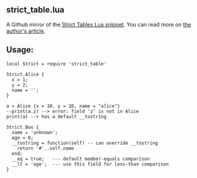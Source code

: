 strict_table.lua
----------------

A Github mirror of the [Strict Tables Lua snippet](http://snippets.luacode.org/snippets/Strict_Tables_132). You
can read more on [the author's article](
http://steved-imaginaryreal.blogspot.com/2011/09/strict-tables-in-lua.html).

Usage:
------

```
local Strict = require 'strict_table'
 
Strict.Alice {
  x = 1;
  y = 2;
  name = '';
}
 
a = Alice {x = 10, y = 20, name = "alice"}
--print(a.z) --> error: field 'z' is not in Alice
print(a) --> has a default __tostring
 
Strict.Boo {
  name = 'unknown';
  age = 0;
  __tostring = function(self) -- can override __tostring
    return '#'..self.name
  end;
  __eq = true;   --- default member-equals comparison
  __lt = 'age';  --- use this field for less-than comparison
}
```
